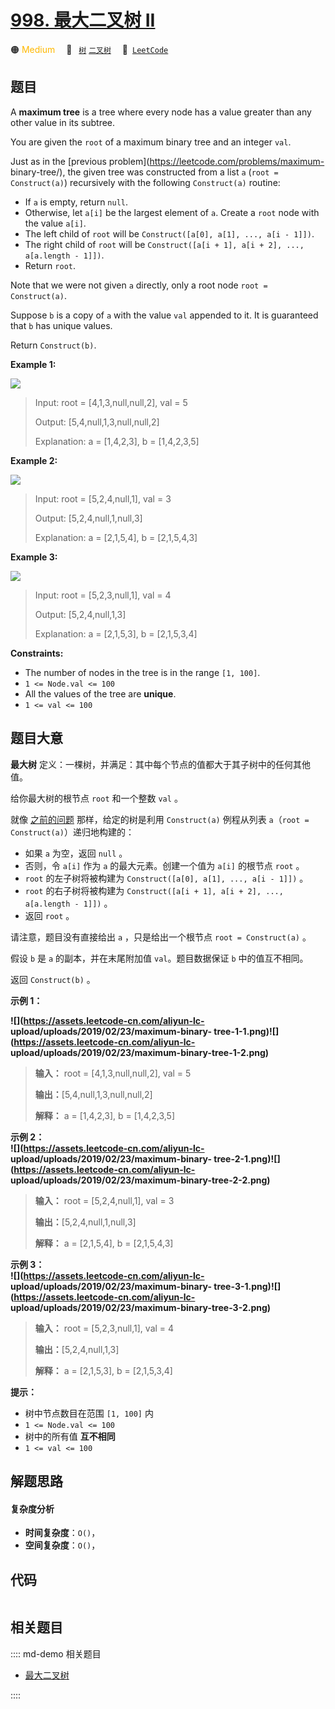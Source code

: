 # [998. 最大二叉树 II](https://leetcode.com/problems/maximum-binary-tree-ii)

🟠 <font color=#ffb800>Medium</font>&emsp; 🔖&ensp; [`树`](/leetcode/outline/tag/tree.md) [`二叉树`](/leetcode/outline/tag/binary-tree.md)&emsp; 🔗&ensp;[`LeetCode`](https://leetcode.com/problems/maximum-binary-tree-ii)


## 题目

A **maximum tree** is a tree where every node has a value greater than any
other value in its subtree.

You are given the `root` of a maximum binary tree and an integer `val`.

Just as in the [previous problem](https://leetcode.com/problems/maximum-
binary-tree/), the given tree was constructed from a list `a` (`root =
Construct(a)`) recursively with the following `Construct(a)` routine:

  * If `a` is empty, return `null`.
  * Otherwise, let `a[i]` be the largest element of `a`. Create a `root` node with the value `a[i]`.
  * The left child of `root` will be `Construct([a[0], a[1], ..., a[i - 1]])`.
  * The right child of `root` will be `Construct([a[i + 1], a[i + 2], ..., a[a.length - 1]])`.
  * Return `root`.

Note that we were not given `a` directly, only a root node `root =
Construct(a)`.

Suppose `b` is a copy of `a` with the value `val` appended to it. It is
guaranteed that `b` has unique values.

Return `Construct(b)`.



**Example 1:**

![](https://assets.leetcode.com/uploads/2021/08/09/maxtree1.JPG)

> Input: root = [4,1,3,null,null,2], val = 5
> 
> Output: [5,4,null,1,3,null,null,2]
> 
> Explanation: a = [1,4,2,3], b = [1,4,2,3,5]

**Example 2:**

![](https://assets.leetcode.com/uploads/2021/08/09/maxtree21.JPG)

> Input: root = [5,2,4,null,1], val = 3
> 
> Output: [5,2,4,null,1,null,3]
> 
> Explanation: a = [2,1,5,4], b = [2,1,5,4,3]

**Example 3:**

![](https://assets.leetcode.com/uploads/2021/08/09/maxtree3.JPG)

> Input: root = [5,2,3,null,1], val = 4
> 
> Output: [5,2,4,null,1,3]
> 
> Explanation: a = [2,1,5,3], b = [2,1,5,3,4]

**Constraints:**

  * The number of nodes in the tree is in the range `[1, 100]`.
  * `1 <= Node.val <= 100`
  * All the values of the tree are **unique**.
  * `1 <= val <= 100`


## 题目大意

**最大树** 定义：一棵树，并满足：其中每个节点的值都大于其子树中的任何其他值。

给你最大树的根节点 `root` 和一个整数 `val` 。

就像 [之前的问题](https://leetcode.cn/problems/maximum-binary-tree/) 那样，给定的树是利用
`Construct(a)` 例程从列表 `a`（`root = Construct(a)`）递归地构建的：

  * 如果 `a` 为空，返回 `null` 。
  * 否则，令 `a[i]` 作为 `a` 的最大元素。创建一个值为 `a[i]` 的根节点 `root` 。
  * `root` 的左子树将被构建为 `Construct([a[0], a[1], ..., a[i - 1]])` 。
  * `root` 的右子树将被构建为 `Construct([a[i + 1], a[i + 2], ..., a[a.length - 1]])` 。
  * 返回 `root` 。

请注意，题目没有直接给出 `a` ，只是给出一个根节点 `root = Construct(a)` 。

假设 `b` 是 `a` 的副本，并在末尾附加值 `val`。题目数据保证 `b` 中的值互不相同。

返回 `Construct(b)` 。



**示例 1：**

**![](https://assets.leetcode-cn.com/aliyun-lc-
upload/uploads/2019/02/23/maximum-binary-
tree-1-1.png)![](https://assets.leetcode-cn.com/aliyun-lc-
upload/uploads/2019/02/23/maximum-binary-tree-1-2.png)**

> 
> 
> 
> 
> 
> **输入：** root = [4,1,3,null,null,2], val = 5
> 
> **输出：**[5,4,null,1,3,null,null,2]
> 
> **解释：** a = [1,4,2,3], b = [1,4,2,3,5]

**示例 2：  
![](https://assets.leetcode-cn.com/aliyun-lc-
upload/uploads/2019/02/23/maximum-binary-
tree-2-1.png)![](https://assets.leetcode-cn.com/aliyun-lc-
upload/uploads/2019/02/23/maximum-binary-tree-2-2.png)**

> 
> 
> 
> 
> 
> **输入：** root = [5,2,4,null,1], val = 3
> 
> **输出：**[5,2,4,null,1,null,3]
> 
> **解释：** a = [2,1,5,4], b = [2,1,5,4,3]

**示例 3：  
![](https://assets.leetcode-cn.com/aliyun-lc-
upload/uploads/2019/02/23/maximum-binary-
tree-3-1.png)![](https://assets.leetcode-cn.com/aliyun-lc-
upload/uploads/2019/02/23/maximum-binary-tree-3-2.png)**

> 
> 
> 
> 
> 
> **输入：** root = [5,2,3,null,1], val = 4
> 
> **输出：**[5,2,4,null,1,3]
> 
> **解释：** a = [2,1,5,3], b = [2,1,5,3,4]
> 
> 



**提示：**

  * 树中节点数目在范围 `[1, 100]` 内
  * `1 <= Node.val <= 100`
  * 树中的所有值 **互不相同**
  * `1 <= val <= 100`




## 解题思路

#### 复杂度分析

- **时间复杂度**：`O()`，
- **空间复杂度**：`O()`，

## 代码

```javascript

```

## 相关题目

:::: md-demo 相关题目
- [最大二叉树](https://leetcode.com/problems/maximum-binary-tree)

::::
